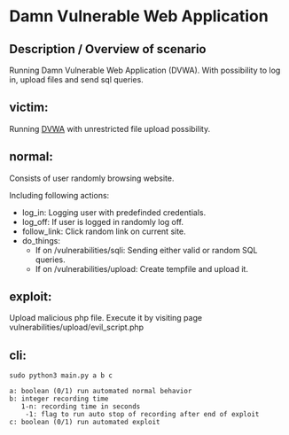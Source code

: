 # Damn Vulnerable Web Application

## Description / Overview of scenario
Running Damn Vulnerable Web Application (DVWA). With possibility to log in, upload files and send sql queries.

## victim:
Running [DVWA](https://dvwa.co.uk/) with unrestricted file upload possibility.

## normal:
Consists of user randomly browsing website. 

Including following actions:
* log_in:         Logging user with predefinded credentials.
* log_off:        If user is logged in randomly log off.
* follow_link:    Click random link on current site.
* do_things:
  * If on /vulnerabilities/sqli: Sending either valid or random SQL queries. 
  * If on /vulnerabilities/upload: Create tempfile and upload it.

## exploit:
Upload malicious php file. 
Execute it by visiting page vulnerabilities/upload/evil_script.php

## cli:

    sudo python3 main.py a b c
    
    a: boolean (0/1) run automated normal behavior
    b: integer recording time
       1-n: recording time in seconds
        -1: flag to run auto stop of recording after end of exploit
    c: boolean (0/1) run automated exploit
